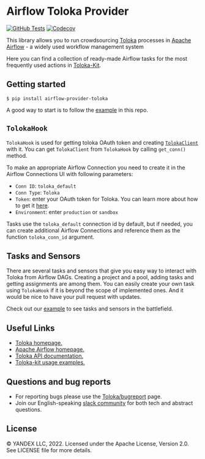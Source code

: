 # Airflow Toloka Provider

[![GitHub Tests](https://github.com/Toloka/airflow-provider-toloka/workflows/Tests/badge.svg?branch=main)](//github.com/Toloka/airflow-provider-toloka/actions?query=workflow:Tests)
[![Codecov][codecov_badge]][codecov_link]

[codecov_badge]: https://codecov.io/gh/Toloka/airflow-provider-toloka/branch/main/graph/badge.svg
[codecov_link]: https://codecov.io/gh/Toloka/airflow-provider-toloka

This library allows you to run crowdsourcing [Toloka](https://toloka.ai/) processes in [Apache Airflow](https://airflow.apache.org/) - a widely used workflow management system

Here you can find a collection of ready-made Airflow tasks for the most frequently used actions in [Toloka-Kit](https://github.com/Toloka/toloka-kit).

Getting started
--------------
```
$ pip install airflow-provider-toloka
```

A good way to start is to follow the [example](https://github.com/Toloka/airflow-provider-toloka/blob/main/toloka_provider/example_dags/text_classification.ipynb) in this repo.

`TolokaHook`
--------------
`TolokaHook` is used for getting toloka OAuth token and creating [`TolokaClient`](https://toloka.ai/en/docs/toloka-kit/reference/toloka.client.TolokaClient) with it. 
You can get `TolokaClient` from `TolokaHook` by calling `get_conn()` method.

To make an appropriate Airflow Connection you need to create it in the Airflow Connections UI with following parameters:

* `Conn ID`: `toloka_default`
* `Conn Type`: `Toloka`
* `Token`: enter your OAuth token for Toloka.
        You can learn more about how to get it [here](https://toloka.ai/docs/api/concepts/access.html#access__token).
* `Environment`: enter `production` or `sandbox`

Tasks use the `toloka_default` connection id by default, but
if needed, you can create additional Airflow Connections and reference them
as the function `toloka_conn_id` argument.

Tasks and Sensors
--------------
There are several tasks and sensors that give you easy way to interact with Toloka from Airflow DAGs.
Creating a project and a pool, adding tasks and getting assignments are among them.
You can easily create your own task using `TolokaHook` if it is beyond the scope of implemented ones.
And it would be nice to have your pull request with updates.

Check out our [example](https://github.com/Toloka/airflow-provider-toloka/blob/main/toloka_provider/example_dags/text_classification.ipynb) to see tasks and sensors in the battlefield.

Useful Links
--------------
- [Toloka homepage.](https://toloka.ai/)
- [Apache Airflow homepage.](https://airflow.apache.org/)
- [Toloka API documentation.](https://yandex.com/dev/toloka/doc/concepts/about.html?lang=en)
- [Toloka-kit usage examples.](https://github.com/Toloka/toloka-kit/tree/main/examples#toloka-kit-usage-examples)

Questions and bug reports
--------------
* For reporting bugs please use the [Toloka/bugreport](https://github.com/Toloka/airflow-provider-toloka/issues) page.
* Join our English-speaking [slack community](https://toloka.ai/community) for both tech and abstract questions.

License
-------
© YANDEX LLC, 2022. Licensed under the Apache License, Version 2.0. See LICENSE file for more details.
